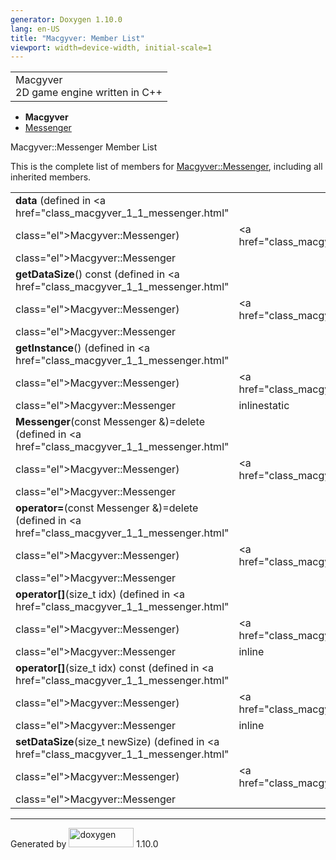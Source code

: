 ```yaml
---
generator: Doxygen 1.10.0
lang: en-US
title: "Macgyver: Member List"
viewport: width=device-width, initial-scale=1
---
```


<div id="top">

<div id="titlearea">

<table data-cellspacing="0" data-cellpadding="0">
<colgroup>
<col style="width: 100%" />
</colgroup>
<tbody>
<tr id="projectrow" class="odd">
<td id="projectalign"><div id="projectname">
Macgyver
</div>
<div id="projectbrief">
2D game engine written in C++
</div></td>
</tr>
</tbody>
</table>

</div>

<div id="main-nav">

</div>

<div id="nav-path" class="navpath">

- **Macgyver**
- <a href="class_macgyver_1_1_messenger.html" class="el">Messenger</a>

</div>

</div>

<div class="header">

<div class="headertitle">

<div class="title">

Macgyver::Messenger Member List

</div>

</div>

</div>

<div class="contents">

This is the complete list of members for
<a href="class_macgyver_1_1_messenger.html"
class="el">Macgyver::Messenger</a>, including all inherited members.

|                                                                                                 |                                             |                                                                      |
|-------------------------------------------------------------------------------------------------|---------------------------------------------|----------------------------------------------------------------------|
| **data** (defined in <a href="class_macgyver_1_1_messenger.html"                                
 class="el">Macgyver::Messenger</a>)                                                              | <a href="class_macgyver_1_1_messenger.html" 
                                                                                                   class="el">Macgyver::Messenger</a>           |                                                                      |
| **getDataSize**() const (defined in <a href="class_macgyver_1_1_messenger.html"                 
 class="el">Macgyver::Messenger</a>)                                                              | <a href="class_macgyver_1_1_messenger.html" 
                                                                                                   class="el">Macgyver::Messenger</a>           |                                                                      |
| **getInstance**() (defined in <a href="class_macgyver_1_1_messenger.html"                       
 class="el">Macgyver::Messenger</a>)                                                              | <a href="class_macgyver_1_1_messenger.html" 
                                                                                                   class="el">Macgyver::Messenger</a>           | <span class="mlabel">inline</span><span class="mlabel">static</span> |
| **Messenger**(const Messenger &)=delete (defined in <a href="class_macgyver_1_1_messenger.html" 
 class="el">Macgyver::Messenger</a>)                                                              | <a href="class_macgyver_1_1_messenger.html" 
                                                                                                   class="el">Macgyver::Messenger</a>           |                                                                      |
| **operator=**(const Messenger &)=delete (defined in <a href="class_macgyver_1_1_messenger.html" 
 class="el">Macgyver::Messenger</a>)                                                              | <a href="class_macgyver_1_1_messenger.html" 
                                                                                                   class="el">Macgyver::Messenger</a>           |                                                                      |
| **operator\[\]**(size_t idx) (defined in <a href="class_macgyver_1_1_messenger.html"            
 class="el">Macgyver::Messenger</a>)                                                              | <a href="class_macgyver_1_1_messenger.html" 
                                                                                                   class="el">Macgyver::Messenger</a>           | <span class="mlabel">inline</span>                                   |
| **operator\[\]**(size_t idx) const (defined in <a href="class_macgyver_1_1_messenger.html"      
 class="el">Macgyver::Messenger</a>)                                                              | <a href="class_macgyver_1_1_messenger.html" 
                                                                                                   class="el">Macgyver::Messenger</a>           | <span class="mlabel">inline</span>                                   |
| **setDataSize**(size_t newSize) (defined in <a href="class_macgyver_1_1_messenger.html"         
 class="el">Macgyver::Messenger</a>)                                                              | <a href="class_macgyver_1_1_messenger.html" 
                                                                                                   class="el">Macgyver::Messenger</a>           |                                                                      |

</div>

------------------------------------------------------------------------

<span class="small">Generated
by [<img src="doxygen.svg" class="footer" width="104" height="31"
alt="doxygen" />](https://www.doxygen.org/index.html) 1.10.0</span>
